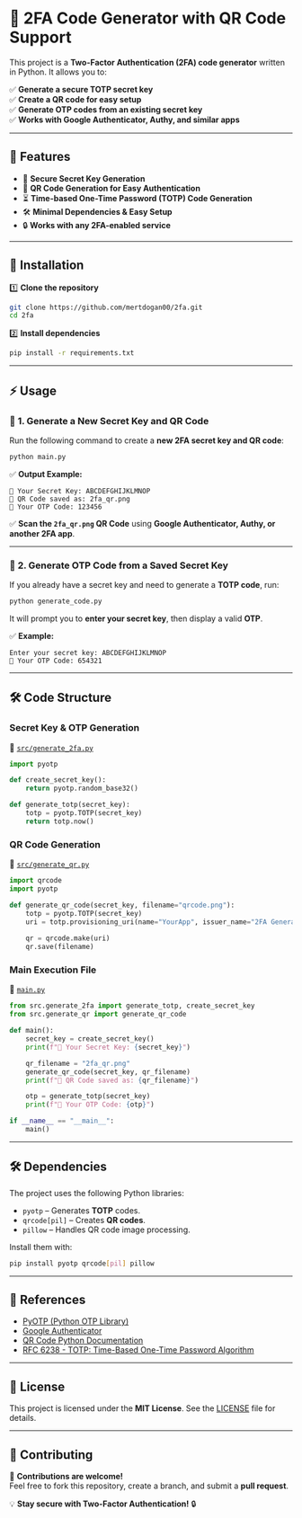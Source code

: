 # 🔐 2FA Code Generator with QR Code Support

This project is a **Two-Factor Authentication (2FA) code generator** written in Python. It allows you to:

✅ **Generate a secure TOTP secret key**  
✅ **Create a QR code for easy setup**  
✅ **Generate OTP codes from an existing secret key**  
✅ **Works with Google Authenticator, Authy, and similar apps**  

---

## 📌 Features
- 🔑 **Secure Secret Key Generation**
- 📸 **QR Code Generation for Easy Authentication**
- ⏳ **Time-based One-Time Password (TOTP) Code Generation**
- 🛠 **Minimal Dependencies & Easy Setup**
- 🔒 **Works with any 2FA-enabled service**

---

## 🚀 Installation

1️⃣ **Clone the repository**
```sh
git clone https://github.com/mertdogan00/2fa.git
cd 2fa
```

2️⃣ **Install dependencies**
```sh
pip install -r requirements.txt
```

---

## ⚡ Usage

### 🔑 **1. Generate a New Secret Key and QR Code**
Run the following command to create a **new 2FA secret key and QR code**:
```sh
python main.py
```
✅ **Output Example:**
```
🔑 Your Secret Key: ABCDEFGHIJKLMNOP
📸 QR Code saved as: 2fa_qr.png
🔢 Your OTP Code: 123456
```
✅ **Scan the `2fa_qr.png` QR Code** using **Google Authenticator, Authy, or another 2FA app**.

---

### 🔢 **2. Generate OTP Code from a Saved Secret Key**
If you already have a secret key and need to generate a **TOTP code**, run:
```sh
python generate_code.py
```
It will prompt you to **enter your secret key**, then display a valid **OTP**.

✅ **Example:**
```
Enter your secret key: ABCDEFGHIJKLMNOP
🔢 Your OTP Code: 654321
```

---

## 🛠 Code Structure

### **Secret Key & OTP Generation**
📄 [`src/generate_2fa.py`](src/generate_2fa.py)
```python
import pyotp

def create_secret_key():
    return pyotp.random_base32()

def generate_totp(secret_key):
    totp = pyotp.TOTP(secret_key)
    return totp.now()
```

### **QR Code Generation**
📄 [`src/generate_qr.py`](src/generate_qr.py)
```python
import qrcode
import pyotp

def generate_qr_code(secret_key, filename="qrcode.png"):
    totp = pyotp.TOTP(secret_key)
    uri = totp.provisioning_uri(name="YourApp", issuer_name="2FA Generator")
    
    qr = qrcode.make(uri)
    qr.save(filename)
```

### **Main Execution File**
📄 [`main.py`](main.py)
```python
from src.generate_2fa import generate_totp, create_secret_key
from src.generate_qr import generate_qr_code

def main():
    secret_key = create_secret_key()
    print(f"🔑 Your Secret Key: {secret_key}")

    qr_filename = "2fa_qr.png"
    generate_qr_code(secret_key, qr_filename)
    print(f"📸 QR Code saved as: {qr_filename}")

    otp = generate_totp(secret_key)
    print(f"🔢 Your OTP Code: {otp}")

if __name__ == "__main__":
    main()
```

---

## 🛠 Dependencies
The project uses the following Python libraries:
- `pyotp` – Generates **TOTP** codes.
- `qrcode[pil]` – Creates **QR codes**.
- `pillow` – Handles QR code image processing.

Install them with:
```sh
pip install pyotp qrcode[pil] pillow
```

---

## 🔗 References
- [PyOTP (Python OTP Library)](https://github.com/pyotp/pyotp)
- [Google Authenticator](https://support.google.com/accounts/answer/1066447?hl=en)
- [QR Code Python Documentation](https://pypi.org/project/qrcode/)
- [RFC 6238 - TOTP: Time-Based One-Time Password Algorithm](https://tools.ietf.org/html/rfc6238)

---

## 📜 License
This project is licensed under the **MIT License**. See the [LICENSE](LICENSE) file for details.

---

## 🤝 Contributing
🚀 **Contributions are welcome!**  
Feel free to fork this repository, create a branch, and submit a **pull request**.

💡 **Stay secure with Two-Factor Authentication!** 🔒
